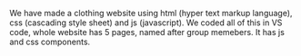 We have made a clothing website using html (hyper text markup language), css (cascading style sheet) and js (javascript). We coded all of this in VS code, 
whole website has 5 pages, named after group memebers. It has js and css components.
